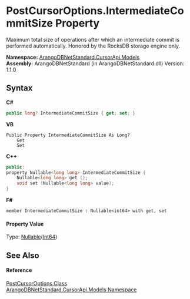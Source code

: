 # PostCursorOptions.IntermediateCommitSize Property 
 

Maximum total size of operations after which an intermediate commit is performed automatically. Honored by the RocksDB storage engine only.

**Namespace:**&nbsp;<a href="35799343-7a53-6c3b-95d1-21ff990d1b8b">ArangoDBNetStandard.CursorApi.Models</a><br />**Assembly:**&nbsp;ArangoDBNetStandard (in ArangoDBNetStandard.dll) Version: 1.1.0

## Syntax

**C#**<br />
``` C#
public long? IntermediateCommitSize { get; set; }
```

**VB**<br />
``` VB
Public Property IntermediateCommitSize As Long?
	Get
	Set
```

**C++**<br />
``` C++
public:
property Nullable<long long> IntermediateCommitSize {
	Nullable<long long> get ();
	void set (Nullable<long long> value);
}
```

**F#**<br />
``` F#
member IntermediateCommitSize : Nullable<int64> with get, set

```


#### Property Value
Type: <a href="https://docs.microsoft.com/dotnet/api/system.nullable-1" target="_blank" rel="noopener noreferrer">Nullable</a>(<a href="https://docs.microsoft.com/dotnet/api/system.int64" target="_blank" rel="noopener noreferrer">Int64</a>)

## See Also


#### Reference
<a href="33e10911-ea6c-31b3-60fc-c57350209014">PostCursorOptions Class</a><br /><a href="35799343-7a53-6c3b-95d1-21ff990d1b8b">ArangoDBNetStandard.CursorApi.Models Namespace</a><br />
